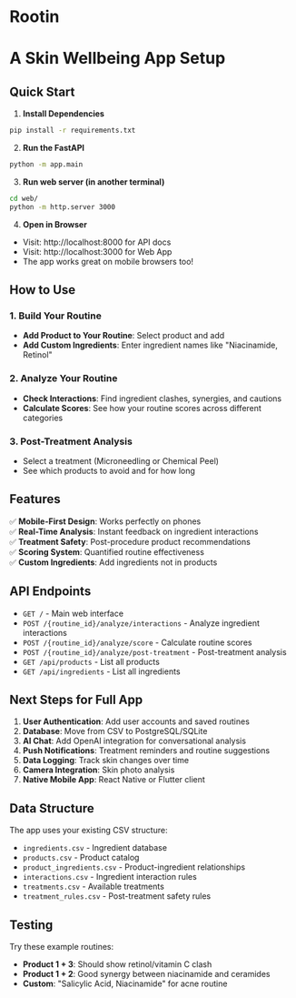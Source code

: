 # Rootin 
# A Skin Wellbeing App Setup

## Quick Start

1. **Install Dependencies**
```bash
pip install -r requirements.txt
```

2. **Run the FastAPI**
```bash
python -m app.main
```

3. **Run web server (in another terminal)**
```bash
cd web/
python -m http.server 3000
```

4. **Open in Browser**
- Visit: http://localhost:8000 for API docs
- Visit: http://localhost:3000 for Web App
- The app works great on mobile browsers too!

## How to Use

### 1. Build Your Routine
- **Add Product to Your Routine**: Select product and add
- **Add Custom Ingredients**: Enter ingredient names like "Niacinamide, Retinol"

### 2. Analyze Your Routine
- **Check Interactions**: Find ingredient clashes, synergies, and cautions
- **Calculate Scores**: See how your routine scores across different categories

### 3. Post-Treatment Analysis
- Select a treatment (Microneedling or Chemical Peel)
- See which products to avoid and for how long

## Features

✅ **Mobile-First Design**: Works perfectly on phones  
✅ **Real-Time Analysis**: Instant feedback on ingredient interactions  
✅ **Treatment Safety**: Post-procedure product recommendations  
✅ **Scoring System**: Quantified routine effectiveness  
✅ **Custom Ingredients**: Add ingredients not in products  

## API Endpoints

- `GET /` - Main web interface
- `POST /{routine_id}/analyze/interactions` - Analyze ingredient interactions
- `POST /{routine_id}/analyze/score` - Calculate routine scores
- `POST /{routine_id}/analyze/post-treatment` - Post-treatment analysis
- `GET /api/products` - List all products
- `GET /api/ingredients` - List all ingredients

## Next Steps for Full App

1. **User Authentication**: Add user accounts and saved routines
2. **Database**: Move from CSV to PostgreSQL/SQLite
3. **AI Chat**: Add OpenAI integration for conversational analysis
4. **Push Notifications**: Treatment reminders and routine suggestions
5. **Data Logging**: Track skin changes over time
6. **Camera Integration**: Skin photo analysis
7. **Native Mobile App**: React Native or Flutter client

## Data Structure

The app uses your existing CSV structure:
- `ingredients.csv` - Ingredient database
- `products.csv` - Product catalog
- `product_ingredients.csv` - Product-ingredient relationships
- `interactions.csv` - Ingredient interaction rules
- `treatments.csv` - Available treatments
- `treatment_rules.csv` - Post-treatment safety rules

## Testing

Try these example routines:
- **Product 1 + 3**: Should show retinol/vitamin C clash
- **Product 1 + 2**: Good synergy between niacinamide and ceramides
- **Custom**: "Salicylic Acid, Niacinamide" for acne routine